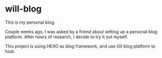 # will-blog
This is my personal blog.

Couple weeks ago, I was asked by a friend about setting up a personal blog platform. After hours of research, I decide to try it out myself.

This project is using HEXO as blog framework, and use Git blog platform to host.
